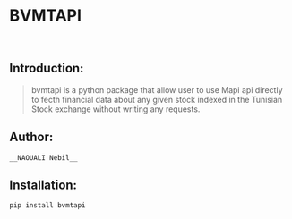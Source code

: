 # BVMTAPI
<br>

## Introduction:
> bvmtapi is a python package that allow user to use Mapi api directly to fecth financial data about any given stock indexed in the Tunisian Stock exchange without writing any requests.

## Author:
	__NAOUALI Nebil__

## Installation:
 ```bash
 pip install bvmtapi
 ```
